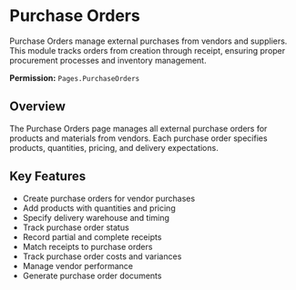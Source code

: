 # Purchase Orders

Purchase Orders manage external purchases from vendors and suppliers. This module tracks orders from creation through receipt, ensuring proper procurement processes and inventory management.

**Permission:** `Pages.PurchaseOrders`

## Overview

The Purchase Orders page manages all external purchase orders for products and materials from vendors. Each purchase order specifies products, quantities, pricing, and delivery expectations.

## Key Features

* Create purchase orders for vendor purchases
* Add products with quantities and pricing
* Specify delivery warehouse and timing
* Track purchase order status
* Record partial and complete receipts
* Match receipts to purchase orders
* Track purchase order costs and variances
* Manage vendor performance
* Generate purchase order documents

